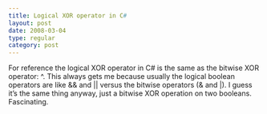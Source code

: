 ```yaml
---
title: Logical XOR operator in C#
layout: post
date: 2008-03-04
type: regular
category: post
---
```


For reference the logical XOR operator in C# is the same as the bitwise XOR operator: ^. This always gets me because usually the logical boolean operators are like && and || versus the bitwise operators (& and |). I guess it’s the same thing anyway, just a bitwise XOR operation on two booleans. Fascinating.

